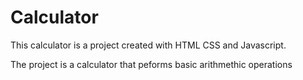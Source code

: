 # Calculator
This calculator is a project created with HTML
CSS and Javascript.

The project is a calculator that peforms basic 
arithmethic operations
